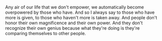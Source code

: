  Any air of our life that we don't empower, we automatically become overpowered by those who have. And so I always say to those who have more is given, to those who haven't more is taken away. And people don't honor their own magnificence and their own power. And they don't recognize their own genius because what they're doing is they're comparing themselves to other people.